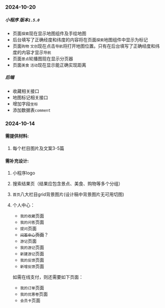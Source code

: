 ### 2024-10-20
##### 小程序 版本`1.5.0`
* 页面`探索`现在显示地图组件及手绘地图
* 后台填写了正确经度和纬度的内容将在页面`探索`地图组件中显示为标记
* 页面`购物` `文创`现在点击`导航`将打开地图位置。只有在后台填写了正确经度和纬度的内容才显示`导航`
* 页面`景点`轮播图现在显示分页器
* 页面`美食` `活动`现在显示能正确实现距离

##### 后端
* 收藏相关接口
* 地图标记相关接口
* 增加字段`坐标`
* 添加数据表`comment`

### 2024-10-14
#### 需提供材料:
1. 每个栏目图片及文案3-5篇

#### 需补充设计:
1. 小程序logo
1. 搜索结果页（结果应包含景点、美食、购物等多个分组）
1. `首页`八大栏目grid背景图片(设计稿中背景图片无可用切图)
1. 个人中心：
    * `我的收藏`页面
    * `我的问答`页面
    * `提问`页面
    * ~~`问答中心`页面~~？
    * `游记`页面
    * `我的游记`页面
    * `新建游记`页面
    * `我的反馈`页面
    * `新增反馈`页面

    如需在线支付，则还需要如下页面：
    * `我的订单`页面
    * `我的优惠卷`页面
    * `会员卡`页面

